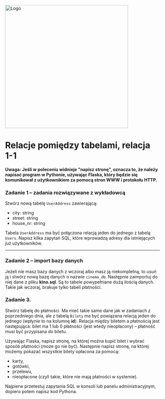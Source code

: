 <img alt="Logo" src="http://coderslab.pl/svg/logo-coderslab.svg" width="400">

# Relacje pomiędzy tabelami, relacja 1-1

**Uwaga: Jeśli w poleceniu widnieje "napisz stronę", oznacza to, że należy
napisać program w Pythonie, używając Flaska, który będzie się komunikował z 
użytkownikiem za pomocą stron WWW i protokołu HTTP.**

### Zadanie 1 &ndash; zadania rozwiązywane z wykładowcą
Stwórz nową tabelę ```UserAddress``` zawierającą:
* city: string
* street: string
* house_nr: string

Tabela ```UserAddress``` ma być połączona relacją jeden do jednego z tabelą 
```Users```. Napisz kilka zapytań SQL, które wprowadzą adresy dla istniejących 
już użytkowników.

---

### Zadanie 2 &ndash; import bazy danych
Jeżeli nie masz bazy danych z wczoraj albo masz ją niekompletną, to usuń ją i 
stwórz nową bazę danych o nazwie ```cinema_db```. Następnie zaimportuj do niej 
dane z pliku **kino.sql**. Są to tabele powypełniane dużą ilością danych. 
Takie jak wczoraj, brakuje tylko tabeli płatności.

### Zadanie 3.
Stwórz tabelę do płatności. Ma mieć takie same dane jak w zadaniach z 
poprzedniego dnia, ale z tabelą `Bilety` ma być powiązana relacją jeden do 
jednego (wpłynie to na kolumnę **id**). Relacja między biletem a płatnością 
jest następująca: bilet ma 1 lub 0 płatności (jest wtedy nieopłacony) &ndash; 
płatność musi być przypisana do biletu.

Używając Flaska, napisz stronę, na której można kupić bilet i wybrać sposób 
płatności (może go nie być). Następnie napisz stronę, na której możemy pokazać 
wszystkie bilety opłacona za pomocą:

* karty,
* gotówki,
* przelewu,
* nieopłacone (czyli takie, które nie mają płatności w systemie).

Najpierw przetestuj zapytania SQL w konsoli lub panelu administracyjnym, 
dopiero potem napisz kod Pythona.
